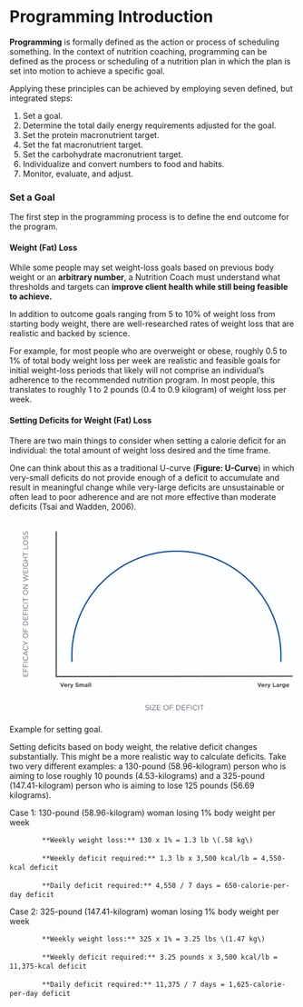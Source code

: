 # Programming Introduction

**Programming** is formally defined as the action or process of scheduling something. In the context of nutrition coaching, programming can be defined as the process or scheduling of a nutrition plan in which the plan is set into motion to achieve a specific goal.

Applying these principles can be achieved by employing seven defined, but integrated steps:

1. Set a goal.
2. Determine the total daily energy requirements adjusted for the goal.
3. Set the protein macronutrient target.
4. Set the fat macronutrient target.
5. Set the carbohydrate macronutrient target.
6. Individualize and convert numbers to food and habits.
7. Monitor, evaluate, and adjust. 

### Set a Goal

The first step in the programming process is to define the end outcome for the program.

#### Weight \(Fat\) Loss

While some people may set weight-loss goals based on previous body weight or an **arbitrary number**, a Nutrition Coach must understand what thresholds and targets can **improve client health while still being feasible to achieve.**

In addition to outcome goals ranging from 5 to 10% of weight loss from starting body weight, there are well-researched rates of weight loss that are realistic and backed by science.

For example, for most people who are overweight or obese, roughly 0.5 to 1% of total body weight loss per week are realistic and feasible goals for initial weight-loss periods that likely will not comprise an individual’s adherence to the recommended nutrition program. In most people, this translates to roughly 1 to 2 pounds \(0.4 to 0.9 kilogram\) of weight loss per week.



#### Setting Deficits for Weight \(Fat\) Loss

There are two main things to consider when setting a calorie deficit for an individual: the total amount of weight loss desired and the time frame.

One can think about this as a traditional U-curve \(**Figure: U-Curve**\) in which very-small deficits do not provide enough of a deficit to accumulate and result in meaningful change while very-large deficits are unsustainable or often lead to poor adherence and are not more effective than moderate deficits \(Tsai and Wadden, 2006\).

![](../.gitbook/assets/screen-shot-2021-02-16-at-4.23.37-pm.png)



Example for setting goal. 

Setting deficits based on body weight, the relative deficit changes substantially. This might be a more realistic way to calculate deficits. Take two very different examples: a 130-pound \(58.96-kilogram\) person who is aiming to lose roughly 10 pounds \(4.53-kilograms\) and a 325-pound \(147.41-kilogram\) person who is aiming to lose 125 pounds \(56.69 kilograms\).

Case 1: 130-pound \(58.96-kilogram\) woman losing 1% body weight per week

            **Weekly weight loss:** 130 x 1% = 1.3 lb \(.58 kg\)

            **Weekly deficit required:** 1.3 lb x 3,500 kcal/lb = 4,550-kcal deficit

            **Daily deficit required:** 4,550 / 7 days = 650-calorie-per-day deficit

Case 2: 325-pound \(147.41-kilogram\) woman losing 1% body weight per week

            **Weekly weight loss:** 325 x 1% = 3.25 lbs \(1.47 kg\)

            **Weekly deficit required:** 3.25 pounds x 3,500 kcal/lb = 11,375-kcal deficit

            **Daily deficit required:** 11,375 / 7 days = 1,625-calorie-per-day deficit





